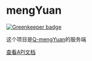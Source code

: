 # mengYuan

[![Greenkeeper badge](https://badges.greenkeeper.io/lovelope/mengYuan.svg)](https://greenkeeper.io/)

这个项目是[Q-mengYuan](https://github.com/qiqijojo/Q-mengYuan)的服务端

[查看API文档](./doc/api.md)
